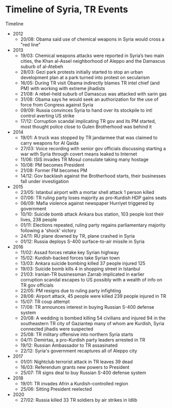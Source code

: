 # Timeline of Syria, TR Events

Timeline
   * 2012
     * 20/08: Obama said use of chemical weapons in Syria would cross a "red line"
   * 2013
     * 19/03: Chemical weapons attacks were reported in Syria’s two main cities, the Khan al-Assel neighborhood of Aleppo and the Damascus suburb of al-Atebeh
     * 28/03: Gezi park protests initially started to stop an urban development plan at a park turned into protest on secularism
     * 16/05: During TR visit Obama indirectly blames TR intel chief (and PM) with working with extreme jihadists
     * 21/08: A rebel-held suburb of Damascus was attacked with sarin gas
     * 31/08: Obama says he would seek an authorization for the use of force from Congress against Syria
     * 09/09: Russia convinces Syria to hand over its stockpile to intl control averting US strike
     * 17/12: Corruption scandal implicating TR gov and its PM started, most thought police close to Gulen Brotherhood was behind it
   * 2014
     * 19/01: A truck was stopped by TR jandarmee that was claimed to carry weapons for Al Qaida
     * 27/03: Voice recording with senior gov officials discussing starting a war with Syria through covert means leaked to Internet
     * 11/06: ISIS invades TR Mosul consulate taking many hostage
     * 10/08: PM becomes President
     * 21/08: Former FM becomes PM
     * 14/12: Gov backlash against the Brotherhood starts, their businesses fall under investigation
   * 2015
     * 23/05: Istanbul airport with a mortar shell attack 1 person killed 
     * 07/06: TR ruling party loses majority as pro-Kurdish HDP gains seats
     * 06/09: Mafia violence against newspaper Hurriyet triggered by government
     * 10/10: Suicide bomb attack Ankara bus station, 103 people lost their lives, 238 people
     * 01/11: Elections repeated, ruling party regains parliamentary majority following a 'shock' victory
     * 24/11: RU plane downed by TR, plane crashed in Syria
     * 01/12: Russia deploys S-400 surface-to-air missile in Syria
   * 2016
     * 11/02: Assad forces retake key Syrian highway
     * 15/02: Kurdish-backed forces take Syrian town
     * 13/03: Ankara suicide bombing killed  37 people injured 125
     * 19/03: Suicide bomb kills 4 in shopping street in Istanbul
     * 21/03: Iranian-TR businessman Zarrab implicated in earlier corruption scandal escapes to US possibly with a wealth of info on TR gov officials
     * 22/05: PM resigns due to ruling party infighting
     * 28/06: Airport attack, 45 people were killed 239 people injured in TR
     * 15/07: TR coup attempt
     * 17/08: TR announces interest in buying Russian S-400 defense system
     * 20/08: A wedding is bombed killing 54 civilians and injured 94 in the southeastern TR city of Gaziantep many of whom are Kurdish, Syria connected jihadis were suspected
     * 25/08: TR military offensive into northern Syria starts
     * 04/11: Demirtas, a pro-Kurdish party leaders arrested in TR
     * 19/12: Russian Ambassador to TR assasinated
     * 22/12: Syria's government recaptures all of Aleppo city
   * 2017
     * 01/01: Nightclub terrorist attack in TR leaves 39 dead
     * 16/03: Referendum grants new powers to President
     * 25/07: TR signs deal to buy Russian S-400 defense system
   * 2018
     * 19/01: TR invades Afrin a Kurdish-controlled region
     * 25/06: Sitting President reelected
   * 2020
     * 27/02: Russia killed 33 TR soldiers by air strikes in Idlib 



